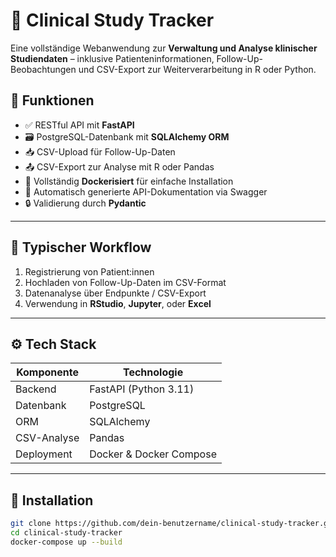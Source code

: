 # 🧪 Clinical Study Tracker

Eine vollständige Webanwendung zur **Verwaltung und Analyse klinischer Studiendaten** – inklusive Patienteninformationen, Follow-Up-Beobachtungen und CSV-Export zur Weiterverarbeitung in R oder Python.

## 🚀 Funktionen

- ✅ RESTful API mit **FastAPI**
- 🗃️ PostgreSQL-Datenbank mit **SQLAlchemy ORM**
- 📥 CSV-Upload für Follow-Up-Daten
- 📤 CSV-Export zur Analyse mit R oder Pandas
- 🐳 Vollständig **Dockerisiert** für einfache Installation
- 📑 Automatisch generierte API-Dokumentation via Swagger
- 🔒 Validierung durch **Pydantic**

---

## 🔁 Typischer Workflow

1. Registrierung von Patient:innen
2. Hochladen von Follow-Up-Daten im CSV-Format
3. Datenanalyse über Endpunkte / CSV-Export
4. Verwendung in **RStudio**, **Jupyter**, oder **Excel**

---

## ⚙️ Tech Stack

| Komponente      | Technologie            |
|----------------|------------------------|
| Backend         | FastAPI (Python 3.11)  |
| Datenbank       | PostgreSQL             |
| ORM             | SQLAlchemy             |
| CSV-Analyse     | Pandas                 |
| Deployment      | Docker & Docker Compose|

---

## 🧰 Installation

```bash
git clone https://github.com/dein-benutzername/clinical-study-tracker.git
cd clinical-study-tracker
docker-compose up --build
